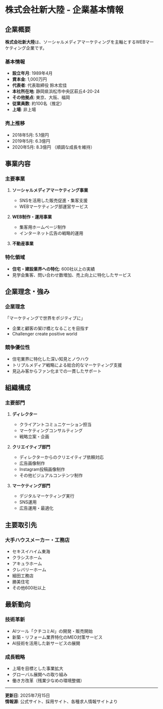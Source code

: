 # 株式会社新大陸 - 企業基本情報

## 企業概要

**株式会社新大陸**は、ソーシャルメディアマーケティングを主軸とするWEBマーケティング企業です。

### 基本情報
- **設立年月**: 1989年4月
- **資本金**: 1,000万円
- **代表者**: 代表取締役 鈴木宏佳
- **本社所在地**: 静岡県浜松市中央区萩丘4-20-24
- **その他拠点**: 東京、大阪、福岡
- **従業員数**: 約100名（推定）
- **上場**: 非上場

### 売上推移
- 2018年5月: 5.1億円
- 2019年5月: 6.3億円  
- 2020年5月: 8.3億円
（順調な成長を維持）

## 事業内容

### 主要事業
1. **ソーシャルメディアマーケティング事業**
   - SNSを活用した販売促進・集客支援
   - WEBマーケティング部運営サービス

2. **WEB制作・運用事業**
   - 集客用ホームページ制作
   - インターネット広告の戦略的運用

3. **不動産事業**

### 特化領域
- **住宅・建設業界への特化**: 600社以上の実績
- 見学会集客、問い合わせ数増加、売上向上に特化したサービス

## 企業理念・強み

### 企業理念
「マーケティングで世界をポジティブに」
- 企業と顧客の架け橋となることを目指す
- Challenger create positive world

### 競争優位性
- 住宅業界に特化した深い知見とノウハウ
- トリプルメディア戦略による総合的なマーケティング支援
- 見込み客からファン化までの一貫したサポート

## 組織構成

### 主要部門
1. **ディレクター**
   - クライアントコミュニケーション担当
   - マーケティングコンサルティング
   - 戦略立案・企画

2. **クリエイティブ部門**
   - ディレクターからのクリエイティブ依頼対応
   - 広告画像制作
   - Instagram投稿画像制作
   - その他ビジュアルコンテンツ制作

3. **マーケティング部門**
   - デジタルマーケティング実行
   - SNS運用
   - 広告運用・最適化

## 主要取引先

### 大手ハウスメーカー・工務店
- セキスイハイム東海
- クラシスホーム
- アキュラホーム
- クレバリーホーム
- 細田工務店
- 勝美住宅
- その他600社以上

## 最新動向

### 技術革新
- AIツール「クチコミAI」の開発・販売開始
- 新築・リフォーム業界特化のMEO対策サービス
- AI技術を活用した新サービスの展開

### 成長戦略
- 上場を目標とした事業拡大
- グローバル展開への取り組み
- 働き方改革（残業少なめの環境整備）

---

**更新日**: 2025年7月15日  
**情報源**: 公式サイト、採用サイト、各種求人情報サイトより